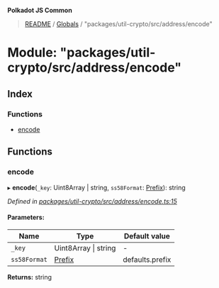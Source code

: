 **Polkadot JS Common**

> [README](../README.md) / [Globals](../globals.md) / "packages/util-crypto/src/address/encode"

# Module: "packages/util-crypto/src/address/encode"

## Index

### Functions

* [encode](_packages_util_crypto_src_address_encode_.md#encode)

## Functions

### encode

▸ **encode**(`_key`: Uint8Array \| string, `ss58Format`: [Prefix](_packages_util_crypto_src_address_types_.md#prefix)): string

*Defined in [packages/util-crypto/src/address/encode.ts:15](https://github.com/polkadot-js/common/blob/13ae8665/packages/util-crypto/src/address/encode.ts#L15)*

#### Parameters:

Name | Type | Default value |
------ | ------ | ------ |
`_key` | Uint8Array \| string | - |
`ss58Format` | [Prefix](_packages_util_crypto_src_address_types_.md#prefix) | defaults.prefix |

**Returns:** string
